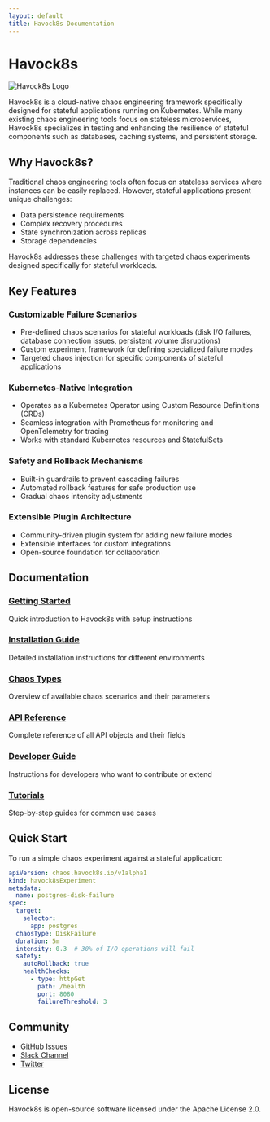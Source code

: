 ```yaml
---
layout: default
title: Havock8s Documentation
---
```


# Havock8s

![Havock8s Logo](assets/images/logo.png)

Havock8s is a cloud-native chaos engineering framework specifically designed for stateful applications running on Kubernetes. While many existing chaos engineering tools focus on stateless microservices, Havock8s specializes in testing and enhancing the resilience of stateful components such as databases, caching systems, and persistent storage.

## Why Havock8s?

Traditional chaos engineering tools often focus on stateless services where instances can be easily replaced. However, stateful applications present unique challenges:

- Data persistence requirements
- Complex recovery procedures
- State synchronization across replicas
- Storage dependencies

Havock8s addresses these challenges with targeted chaos experiments designed specifically for stateful workloads.

## Key Features

### Customizable Failure Scenarios
- Pre-defined chaos scenarios for stateful workloads (disk I/O failures, database connection issues, persistent volume disruptions)
- Custom experiment framework for defining specialized failure modes
- Targeted chaos injection for specific components of stateful applications

### Kubernetes-Native Integration
- Operates as a Kubernetes Operator using Custom Resource Definitions (CRDs)
- Seamless integration with Prometheus for monitoring and OpenTelemetry for tracing
- Works with standard Kubernetes resources and StatefulSets

### Safety and Rollback Mechanisms
- Built-in guardrails to prevent cascading failures
- Automated rollback features for safe production use
- Gradual chaos intensity adjustments

### Extensible Plugin Architecture
- Community-driven plugin system for adding new failure modes
- Extensible interfaces for custom integrations
- Open-source foundation for collaboration

## Documentation

<div class="docs-section">
  <div class="docs-card">
    <h3><a href="getting-started.html">Getting Started</a></h3>
    <p>Quick introduction to Havock8s with setup instructions</p>
  </div>
  <div class="docs-card">
    <h3><a href="installation.html">Installation Guide</a></h3>
    <p>Detailed installation instructions for different environments</p>
  </div>
  <div class="docs-card">
    <h3><a href="chaos-types.html">Chaos Types</a></h3>
    <p>Overview of available chaos scenarios and their parameters</p>
  </div>
  <div class="docs-card">
    <h3><a href="api-reference.html">API Reference</a></h3>
    <p>Complete reference of all API objects and their fields</p>
  </div>
  <div class="docs-card">
    <h3><a href="developer-guide.html">Developer Guide</a></h3>
    <p>Instructions for developers who want to contribute or extend</p>
  </div>
  <div class="docs-card">
    <h3><a href="tutorials.html">Tutorials</a></h3>
    <p>Step-by-step guides for common use cases</p>
  </div>
</div>

## Quick Start

To run a simple chaos experiment against a stateful application:

```yaml
apiVersion: chaos.havock8s.io/v1alpha1
kind: havock8sExperiment
metadata:
  name: postgres-disk-failure
spec:
  target:
    selector:
      app: postgres
  chaosType: DiskFailure
  duration: 5m
  intensity: 0.3  # 30% of I/O operations will fail
  safety:
    autoRollback: true
    healthChecks:
      - type: httpGet
        path: /health
        port: 8080
        failureThreshold: 3
```

## Community

- [GitHub Issues](https://github.com/havock8s/havock8s/issues)
- [Slack Channel](#)
- [Twitter](https://twitter.com/havock8s)

## License

Havock8s is open-source software licensed under the Apache License 2.0. 